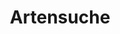 ---
lang-ref: occurrence/search
title: Artensuche
description: Suche von Beleg- und Observationsdaten in Deutschland
layout: occurrence
---